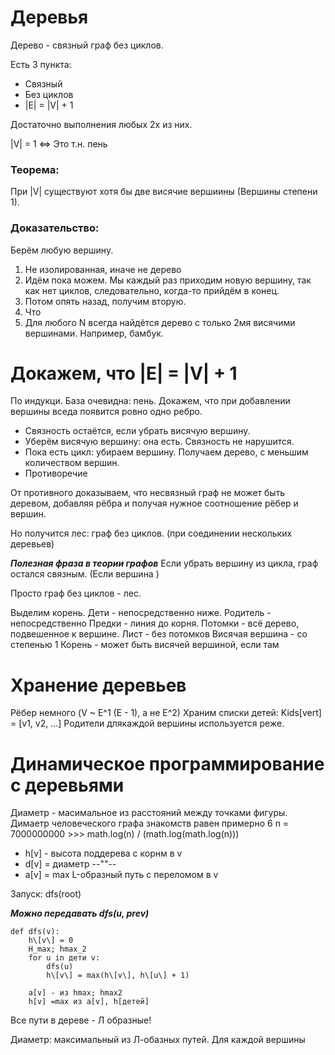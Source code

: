 # Деревья

Дерево - связный граф без циклов.

Есть 3 пункта:

- Связный
- Без циклов
- |E| = |V| + 1

Достаточно выполнения любых 2х из них.

|V| = 1 <=> Это т.н. пень

### Теорема:
При |V| существуют хотя бы две висячие вершиины (Вершины степени 1).

### Доказательство:
Берём любую вершину.
1. Не изолированная, иначе не дерево
2. Идём пока можем. Мы каждый раз приходим новую вершину, так как нет циклов, следовательно, когда-то прийдём в конец.
3. Потом опять назад, получим вторую.
4. Что
5. Для любого N всегда найдётся дерево с только 2мя висячими вершинами. Например, бамбук.

# Докажем, что |E| = |V| + 1
По индукци.
База очевидна: пень.
Докажем, что при добавлении вершины вседа появится ровно одно ребро.
- Связность остаётся, если убрать висячую вершину.
- Уберём висячую вершину: она есть. Связность не нарушится.
- Пока есть цикл: убираем вершину. Получаем дерево, с меньшим количеством вершин.
- Противоречие

От противного доказываем, что несвязный граф не может быть деревом, добавляя рёбра и получая нужное соотношение рёбер и вершин.

Но получится лес: граф без циклов. (при соединении нескольких деревьев)

***Полезная фраза в теории графов***
Если убрать вершину из цикла, граф остался связным. (Если вершина )

Просто граф без циклов - лес.

Выделим корень.
Дети - непосредственно ниже.
Родитель - непосредственно
Предки - линия до корня.
Потомки - всё дерево, подвешенное к вершине.
Лист - без потомков
Висячая вершина - со степенью 1
Корень - может быть висячей вершиной, если там

# Хранение деревьев
Рёбер немного (V ~ E^1 (E - 1), а не E^2)
Храним списки детей: Kids\[vert\] = \[v1, v2, ...\]
Родители длякаждой вершины используется реже.


# Динамическое программирование с деревьями
Диаметр - масимальное из расстояний между точками фигуры.
Димаетр человеческого графа знакомств равен примерно 6
    n = 7000000000
    >>> math.log(n) / (math.log(math.log(n)))

- h\[v\] - высота поддерева с корнм в v
- d\[v\] = диаметр --""--
- a\[v\] = max L-образный путь с переломом в v

Запуск:
    dfs(root)

***Можно передавать dfs(u, prev)***


    def dfs(v):
        h\[v\] = 0
        H_max; hmax_2    
        for u in дети v:
            dfs(u)
            h\[v\] = max(h\[v\], h\[u\] + 1)

        a[v] - из hmax; hmax2
        h[v] =max из a[v], h[детей]

Все пути в дереве - Л образные!

Диаметр: максимальный из Л-обазных путей.
Для каждой вершины
